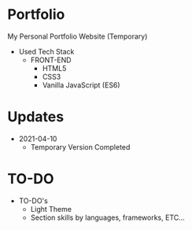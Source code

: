 # Portfolio
My Personal Portfolio Website (Temporary)

+ Used Tech Stack
    + FRONT-END
        + HTML5
        + CSS3
        + Vanilla JavaScript (ES6)
        
# Updates
+ 2021-04-10
    + Temporary Version Completed

# TO-DO
+ TO-DO's
    + Light Theme
    + Section skills by languages, frameworks, ETC...